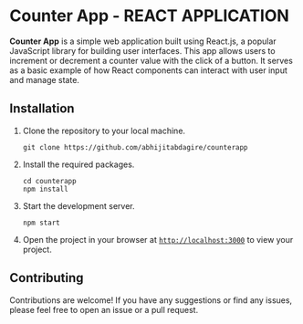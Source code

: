 # Counter App - REACT APPLICATION

**Counter App** is a simple web application built using React.js, a popular JavaScript library for building user interfaces. This app allows users to increment or decrement a counter value with the click of a button. It serves as a basic example of how React components can interact with user input and manage state.

## Installation

1. Clone the repository to your local machine.
    ```
    git clone https://github.com/abhijitabdagire/counterapp
    ```

2. Install the required packages.
    ```
    cd counterapp
    npm install
    ```

3. Start the development server.
    ```
    npm start
    ```
4. Open the project in your browser at [`http://localhost:3000`](http://localhost:3000) to view your project.

## Contributing

Contributions are welcome! If you have any suggestions or find any issues, please feel free to open an issue or a pull request.